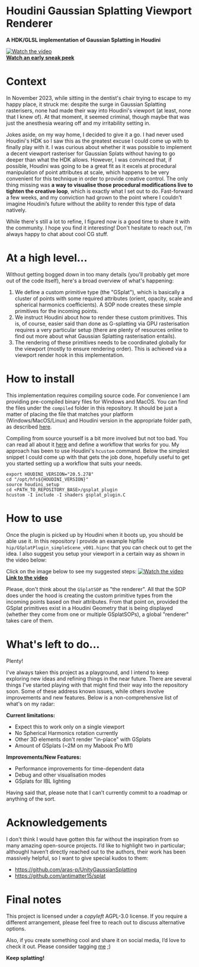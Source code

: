 # Houdini Gaussian Splatting Viewport Renderer
**A HDK/GLSL implementation of Gaussian Splatting in Houdini**

[![Watch the video](https://i.vimeocdn.com/video/1851733134-68364e97e7700b64d42eb89669d26a56027175614256171f47b983ad7da5fa4f-d?f=webp)](https://vimeo.com/945995885)  
[**Watch an early sneak peek**](https://vimeo.com/945995885)

# Context

In November 2023, while sitting in the dentist's chair trying to escape to my happy place, it struck me: despite the surge in Gaussian Splatting rasterisers, none had made their way into Houdini's viewport (at least, none that I knew of). At that moment, it seemed criminal, though maybe that was just the anesthesia wearing off and my irritability setting in.

Jokes aside, on my way home, I decided to give it a go. I had never used Houdini's HDK so I saw this as the greatest excuse I could come up with to finally play with it. I was curious about whether it was possible to implement a decent viewport rasteriser for Gaussian Splats without having to go deeper than what the HDK allows. However, I was convinced that, if possible, Houdini was going to be a great fit as it excels at procedural manipulation of point attributes at scale, which happens to be very convenient for this technique in order to provide creative control. The only thing missing was **a way to visualise those procedural modifications live to tighten the creative loop**, which is exactly what I set out to do. Fast-forward a few weeks, and my conviction had grown to the point where I couldn’t imagine Houdini’s future without the ability to render this type of data natively.

While there's still a lot to refine, I figured now is a good time to share it with the community. I hope you find it interesting! Don't hesitate to reach out, I'm always happy to chat about cool CG stuff.


# At a high level...

Without getting bogged down in too many details (you'll probably get more out of the code itself), here's a broad overview of what's happening:

1) We define a custom primitive type (the "GSplat"), which is basically a cluster of points with some required attributes (orient, opacity, scale and spherical harmonics coefficients). A SOP node creates these simple primitives for the incoming points.
2)  We instruct Houdini about how to render these custom primitives. This is, of course, easier said than done as G-splatting via GPU rasterisation requires a very particular setup (there are plenty of resources online to find out more about what Gaussian Splatting rasterisation entails).
3) The rendering of these primitives needs to be coordinated globally for the viewport (mostly to ensure rendering order). This is achieved via a viewport render hook in this implementation.


# How to install

This implementation requires compiling source code. For convenience I am providing pre-compiled binary files for Windows and MacOS. You can find the files under the `compiled` folder in this repository. It should be just a matter of placing the file that matches your platform (Windows/MacOS/Linux) and Houdini version in the appropriate folder path, as described [here](https://www.sidefx.com/docs/hdk/_h_d_k__intro__creating_plugins.html).

Compiling from source yourself is a bit more involved but not too bad. You can read all about it [here](https://www.sidefx.com/docs/hdk/_h_d_k__intro__compiling.html) and define a workflow that works for you. My approach has been to use Houdini's `hcustom` command. Below the simplest snippet I could come up with that gets the job done, hopefully useful to get you started setting up a workflow that suits your needs.

```
export HOUDINI_VERSION="20.5.278"
cd "/opt/hfs${HOUDINI_VERSION}"
source houdini_setup
cd <PATH_TO_REPOSITORY_BASE>/gsplat_plugin
hcustom -I include -I shaders gsplat_plugin.C
```

# How to use

Once the plugin is picked up by Houdini when it boots up, you should be able use it. In this repository I provide an example hipfile `hip/GSplatPlugin_simpleScene_v001.hipnc` that you can check out to get the idea. I also suggest you setup your viewport in a certain way as shown in the video below:

Click on the image below to see my suggested steps:
[![Watch the video](https://i.vimeocdn.com/video/1917607128-7eb702c79bfda91c3f2cc8efe005038f15c23b8fee5802ee197f949a5256d280-d?f=webp)](https://vimeo.com/1001396463)  
[**Link to the video**](https://vimeo.com/1001396463)

Please, don't think about the `GSplatSOP` as "the renderer". All that the SOP does under the hood is creating the custom primitive types from the incoming points based on their attributes. From that point on, provided the GSplat primitives exist in a Houdini Geometry that is being displayed (whether they come from one or multiple GSplatSOPs), a global "renderer" takes care of them.

# What's left to do...

Plenty!

I've always taken this project as a playground, and I intend to keep exploring new ideas and refining things in the near future. There are several things I've started playing with that might find their way into the repository soon. Some of these address known issues, while others involve improvements and new features. Below is a non-comprehensive list of what's on my radar:

**Current limitations:**
- Expect this to work only on a single viewport
- No Spherical Harmonics rotation currently
- Other 3D elements don't render "in-place" with GSplats
- Amount of GSplats (~2M on my Mabook Pro M1)

**Improvements/New Features:**
- Performance improvements for time-dependent data
- Debug and other visualisation modes
- GSplats for IBL lighting

Having said that, please note that I can’t currently commit to a roadmap or anything of the sort.

# Acknowledgements
I don't think I would have gotten this far without the inspiration from so many amazing open-source projects. I’d like to highlight two in particular; althoughI haven’t directly reached out to the authors, their work has been massively helpful, so I want to give special kudos to them:

- https://github.com/aras-p/UnityGaussianSplatting
- https://github.com/antimatter15/splat

# Final notes
This project is licensed under a _copyleft_ AGPL-3.0 license. If you require a different arrangement, please feel free to reach out to discuss alternative options.

Also, if you create something cool and share it on social media, I’d love to check it out. Please consider tagging [me](https://www.linkedin.com/in/rubendz/) ;)



**Keep splatting!** 

